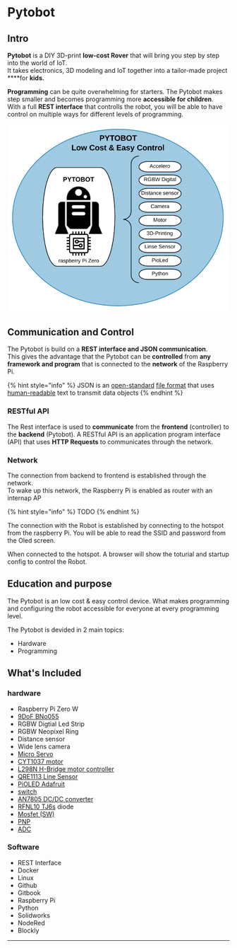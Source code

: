 # Pytobot

## Intro

**Pytobot** is a DIY 3D-print **low-cost Rover** that will bring you step by step into the world of IoT.   
It takes electronics, 3D modeling and IoT together into a tailor-made project ****for **kids.**

**Programming** can be quite overwhelming for starters. The Pytobot makes step smaller and becomes programming more **accessible for children**.   
With a full **REST interface** that controlls the robot, you will be able to have control on multiple ways for different levels of programming. 

![](.gitbook/assets/screenshot-2019-05-27-at-15.29.30.png)

## Communication and Control 

The Pytobot is build on a **REST interface and JSON communication**.   
This gives the advantage that the Pytobot can be **controlled** from **any framework and program** that is connected to the **network** of the Raspberry Pi. 

{% hint style="info" %}
JSON is an [open-standard](https://en.wikipedia.org/wiki/Open_standard) [file format](https://en.wikipedia.org/wiki/File_format) that uses [human-readable](https://en.wikipedia.org/wiki/Human-readable_medium) text to transmit data objects
{% endhint %}

### RESTful API

The Rest interface is used to **communicate** from the **frontend** \(controller\) to the **backend** \(Pytobot\). A RESTful API is an application program interface \(API\) that uses **HTTP Requests** to communicates through the network.

### Network

The connection from backend to frontend is established through the network.   
To wake up this network, the Raspberry Pi is enabled as router with an internap AP 

{% hint style="info" %}
TODO
{% endhint %}

The connection with the Robot is established by connecting to the hotspot from the raspberry Pi. You will be able to read the SSID and password from the Oled screen. 

When connected to the hotspot. A browser will show the toturial and startup config to control the Robot.

## Education and purpose

The Pytobot is an low cost & easy control device. What makes programming and configuring the robot accessible for everyone at every programming level. 

The Pytobot is devided in 2 main topics:

* Hardware
* Programming

## What's Included

### hardware

* Raspberry Pi Zero W
* [9DoF BNo055 ](https://learn.adafruit.com/adafruit-bno055-absolute-orientation-sensor/overview)
* RGBW Digtial Led Strip
* RGBW Neopixel Ring
* Distance sensor
* Wide lens camera
* [Micro Servo](http://www.ee.ic.ac.uk/pcheung/teaching/DE1_EE/stores/sg90_datasheet.pdf)
* [CYT1037 motor](https://www.sparkfun.com/products/13302?_ga=2.93423325.136307397.1555493489-1667146737.1552666307)
* [L298N H-Bridge motor controller](https://www.sparkfun.com/datasheets/Robotics/L298_H_Bridge.pdf)
* [QRE1113 Line Sensor](https://www.sparkfun.com/products/9453)
* [PiOLED Adafruit](https://www.adafruit.com/product/3527)
* [switch](https://www.sparkfun.com/products/8837)
* [AN7805 DC/DC converter](https://industrial.panasonic.com/content/data/SC/ds/ds4/AN7800_E_discon.pdf)
* [RFNL10 TJ6s](http://d1d2qsbl8m0m72.cloudfront.net/en/products/databook/datasheet/discrete/diode/fast_recovery/rfnl10tj6s.pdf) diode
* [Mosfet \(SW\)](https://www.infineon.com/dgdl/irfz44npbf.pdf?fileId=5546d462533600a40153563b3a9f220d)
* [PNP](https://4donline.ihs.com/images/VipMasterIC/IC/SGST/SGSTS31593/SGSTS31593-1.pdf)
* [ADC](https://learn.adafruit.com/mcp3008-spi-adc/python-circuitpython)

### Software

* REST Interface
* Docker
* Linux
* Github
* Gitbook
* Raspberry Pi
* Python
* Solidworks
* NodeRed
* Blockly
* * * 
